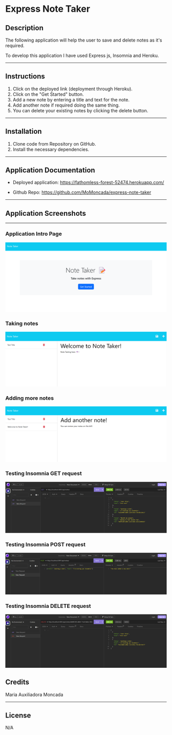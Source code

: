 # Express Note Taker

## Description
The following application will help the user to save and delete notes as it's required.

To develop this application I have used Express js, Insomnia and Heroku.

-------------------

## Instructions

1. Click on the deployed link (deployment through Heroku).
2. Click on the "Get Started" button.
3. Add a new note by entering a title and text for the note.
4. Add another note if required doing the same thing.
5. You can delete your existing notes by clicking the delete button.


---------------------




## Installation

1. Clone code from Repository on GitHub.
2. Install the necessary dependencies.

------

## Application Documentation

* Deployed application: https://fathomless-forest-52474.herokuapp.com/

* Github Repo: https://github.com/MoMoncada/express-note-taker

---------------------




## Application Screenshots
---------------------

### Application Intro Page

![Intro](./images/Intro.png)


### Taking notes

![Note Example](./images/note-example.png)

### Adding more notes

![Note Example 2](./images/note-example2.png)

### Testing Insomnia GET request

![GET](./images/insomnia-get.png)

### Testing Insomnia POST request

![POST](./images/insomnia-post.png)

### Testing Insomnia DELETE request

![DELETE](./images/insonmnia-delete.png)






## Credits
Maria Auxiliadora Moncada 


------------

## License
N/A
